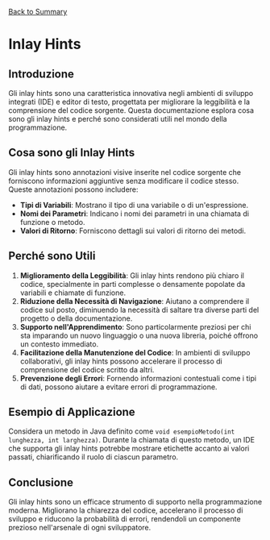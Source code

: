 [Back to Summary](../Summary.md)

# Inlay Hints

## Introduzione
Gli inlay hints sono una caratteristica innovativa negli ambienti di sviluppo integrati (IDE) e editor di testo, progettata per migliorare la leggibilità e la comprensione del codice sorgente. Questa documentazione esplora cosa sono gli inlay hints e perché sono considerati utili nel mondo della programmazione.

## Cosa sono gli Inlay Hints
Gli inlay hints sono annotazioni visive inserite nel codice sorgente che forniscono informazioni aggiuntive senza modificare il codice stesso. Queste annotazioni possono includere:
- **Tipi di Variabili**: Mostrano il tipo di una variabile o di un'espressione.
- **Nomi dei Parametri**: Indicano i nomi dei parametri in una chiamata di funzione o metodo.
- **Valori di Ritorno**: Forniscono dettagli sui valori di ritorno dei metodi.

## Perché sono Utili
1. **Miglioramento della Leggibilità**: Gli inlay hints rendono più chiaro il codice, specialmente in parti complesse o densamente popolate da variabili e chiamate di funzione.
2. **Riduzione della Necessità di Navigazione**: Aiutano a comprendere il codice sul posto, diminuendo la necessità di saltare tra diverse parti del progetto o della documentazione.
3. **Supporto nell'Apprendimento**: Sono particolarmente preziosi per chi sta imparando un nuovo linguaggio o una nuova libreria, poiché offrono un contesto immediato.
4. **Facilitazione della Manutenzione del Codice**: In ambienti di sviluppo collaborativi, gli inlay hints possono accelerare il processo di comprensione del codice scritto da altri.
5. **Prevenzione degli Errori**: Fornendo informazioni contestuali come i tipi di dati, possono aiutare a evitare errori di programmazione.

## Esempio di Applicazione
Considera un metodo in Java definito come `void esempioMetodo(int lunghezza, int larghezza)`. Durante la chiamata di questo metodo, un IDE che supporta gli inlay hints potrebbe mostrare etichette accanto ai valori passati, chiarificando il ruolo di ciascun parametro.

## Conclusione
Gli inlay hints sono un efficace strumento di supporto nella programmazione moderna. Migliorano la chiarezza del codice, accelerano il processo di sviluppo e riducono la probabilità di errori, rendendoli un componente prezioso nell'arsenale di ogni sviluppatore.